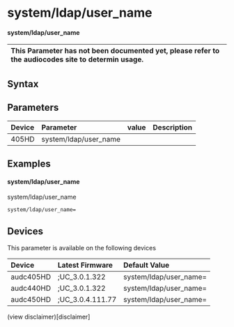 ﻿---
description: system/ldap/user_name
search: false
---

# system/ldap/user_name

#### system/ldap/user_name


| This Parameter has not been documented yet, please refer to the audiocodes site to determin usage.  | 
| :--- |

## Syntax

## Parameters
|Device|Parameter|value|Description|
|:---|:---|:---|:---|
| 405HD | system/ldap/user_name |  |  |

## Examples
#### system/ldap/user_name

system/ldap/user_name

```
system/ldap/user_name=
```

## Devices
This parameter is available on the following devices

| Device | Latest Firmware | Default Value |
|:---|:---|:---|
| audc405HD | ;UC_3.0.1.322 | system/ldap/user_name= 
| audc440HD | ;UC_3.0.1.322 | system/ldap/user_name= 
| audc450HD | ;UC_3.0.4.111.77 | system/ldap/user_name= 

(view disclaimer)[disclaimer]
